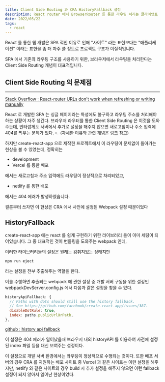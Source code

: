 ```yaml
---
title: Client Side Routing 과 CRA HistoryFallback 설정
description: React router 에서 BrowserRouter 를 통한 라우팅 처리는 클라이언트 사이드 라우팅 특성상 URL 직접입력과 새로고침을 처리하지 못합니다. 하지만 create-react-app 으로 만든 웹페이지에서는 이러한 라우팅 문제가 없는 것처럼 보입니다. 정말 문제가 없는 건지 이러한 혼란스러운 현상에 대해 정리하였습니다.
date: 2022/05/22
tags:
  - react
---
```


React 를 통한 웹 개발은 SPA 적인 이유로 인해 "사이트" 라는 표현보다는 "애플리케이션" 이라는 표현을 좀 더 자주 쓸 정도로 프로젝트 구조가 이질적입니다.

SPA 에서 기존의 라우팅 구조를 사용하기 위한, 브라우저에서 라우팅을 처리한다는 Client Side Routing 개념이 대표적입니다.

## Client Side Routing 의 문제점

---

[Stack Overflow : React-router URLs don't work when refreshing or writing manually](https://stackoverflow.com/questions/27928372/react-router-urls-dont-work-when-refreshing-or-writing-manually)

React 로 개발한 SPA 는 싱글 페이지라는 특성에도 불구하고 라우팅 주소를 처리해야하는 상황이 자주 생긴다. 브라우저 라우터를 통한 Client Side Routing 은 이것을 도와주는데, 안타깝게도 서버에서 추가로 설정을 해주지 않으면 새로고침이나 주소 입력에 404를 띄우는 문제가 있다. ㄴ
(자세한 이유와 관련 개념은 링크 참고)

하지만 create-react-app 으로 제작한 프로젝트에서 이 라우팅이 문제없이 돌아가는 현상을 볼 수 있었는데, 정확히는

- development
- Vercel 를 통한 배포

에서는 새로고침과 주소 입력에도 라우팅이 정상적으로 처리되었고,

- netlify 를 통한 배포

에서는 404 에러가 발생하였습니다.

결론부터 쓰자면 이 현상은 CRA 에서 사전에 설정된 Webpack 설정 때문이었다

## HistoryFallback

create-react-app 에는 react 를 쉽게 구현하기 위한 라이브러리 들이 이미 세팅이 되어있습니다. 그 중 대표적인 것이 번들링을 도와주는 webpack 인데,

이러한 라이브러리들의 설정은 원래는 감춰져있는 상태지만

```js
npm run eject
```

라는 설정을 전부 추출해주는 역할을 한다.

이를 수행하면 추출되는 webpack 에 관한 설정 중 개발 서버 구동을 위한 설정인 webpackDevServer.config.js 에서 다음과 같은 설정을 찾을 수 있다.

```js
historyApiFallback: {
  // Paths with dots should still use the history fallback.
  // See https://github.com/facebook/create-react-app/issues/387.
  disableDotRule: true,
  index: paths.publicUrlOrPath,
},
```

[github : history api fallback ](https://github.com/bripkens/connect-history-api-fallback)

이 설정은 404 에러가 일어났을때 브라우저 내의 historyAPI 를 이용하여 사전에 설정된 index 파일 등을 대신 보여주는 설정이다.

이 설정으로 개발 서버 환경에서는 라우팅이 정상적으로 수행되는 것이다.
또한 배포 서버의 경우 CRA 를 지원하는 배포 사이트 중 Vercel 과 같은 사이트는 이런 설정을 해주지만, netlify 와 같은 사이트의 경우 build 시 추가 설정을 해주지 않으면 이런 fallback 설정이 되지 않아서 일어난 현상이었다.

